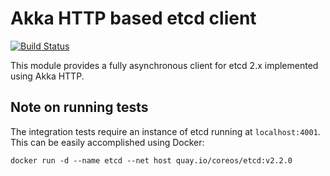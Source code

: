 # Akka HTTP based etcd client
[![Build Status][travis-ci-badge]][travis-ci-link]


This module provides a fully asynchronous client for etcd 2.x implemented using Akka HTTP.

## Note on running tests

The integration tests require an instance of etcd running at `localhost:4001`. This can be easily
accomplished using Docker:

```
docker run -d --name etcd --net host quay.io/coreos/etcd:v2.2.0
```

[travis-ci-badge]: https://travis-ci.org/maciej/etcd-client.svg
[travis-ci-link]: https://travis-ci.org/maciej/etcd-client
